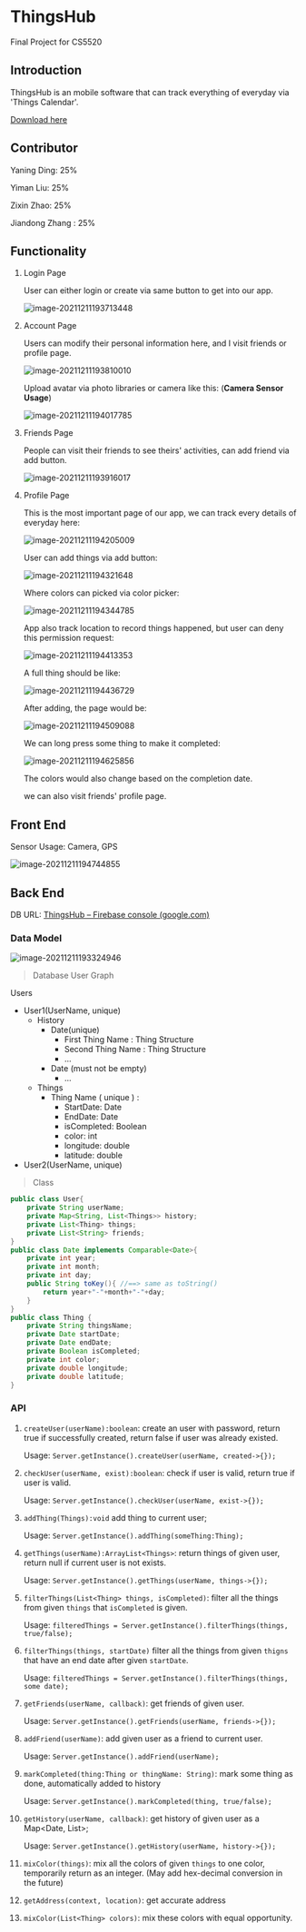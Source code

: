# ThingsHub
Final Project for CS5520



## Introduction

ThingsHub is an mobile software that can track everything of everyday via 'Things Calendar'.

[Download here](https://github.com/zjdx1998/ThingsHub/raw/main/app/release/ThingsHub.apk)

## Contributor

Yaning Ding: 25%

Yiman Liu: 25%

Zixin Zhao: 25%

Jiandong Zhang : 25%

## Functionality

1. Login Page

   User can either login or create via same button to get into our app.

   ![image-20211211193713448](README.assets/image-20211211193713448.png)

2. Account Page

   Users can modify their personal information here, and I visit friends or profile page.

   ![image-20211211193810010](README.assets/image-20211211193810010.png)

   Upload avatar via photo libraries or camera like this:  (**Camera Sensor Usage**)

   ![image-20211211194017785](README.assets/image-20211211194017785.png)

3. Friends Page

   People can visit their friends to see theirs' activities, can add friend via add button.

   ![image-20211211193916017](README.assets/image-20211211193916017.png)

4. Profile Page

   This is the most important page of our app, we can track every details of everyday here:

   ![image-20211211194205009](README.assets/image-20211211194205009.png)

   User can add things via add button:

   ![image-20211211194321648](README.assets/image-20211211194321648.png)

   Where colors can picked via color picker:

   ![image-20211211194344785](README.assets/image-20211211194344785.png)

   App also track location to record things happened, but user can deny this permission request:

   ![image-20211211194413353](README.assets/image-20211211194413353.png)

   A full thing should be like:

   

   ![image-20211211194436729](README.assets/image-20211211194436729.png)

   After adding, the page would be:

   ![image-20211211194509088](README.assets/image-20211211194509088.png)

   We can long press some thing to make it completed:

   ![image-20211211194625856](README.assets/image-20211211194625856.png)

   The colors would also change based on the completion date.

   we can also visit friends' profile page.

## Front End

Sensor Usage: Camera, GPS

![image-20211211194744855](README.assets/image-20211211194744855.png)

## Back End

DB URL: [ThingsHub – Firebase console (google.com)](https://console.firebase.google.com/project/thingshub-numda21fall/database/thingshub-numda21fall-default-rtdb/data)

### Data Model

![image-20211211193324946](README.assets/image-20211211193324946.png)

> Database User Graph

Users

* User1(UserName, unique)
  * History
    * Date(unique)
      * First Thing Name : Thing Structure
      * Second Thing Name : Thing Structure
      * ...
    * Date (must not be empty)
      * ... 
  * Things
    * Thing Name ( unique ) : 
      * StartDate: Date
      * EndDate: Date
      * isCompleted: Boolean
      * color: int
      * longitude: double
      * latitude: double
* User2(UserName, unique)

> Class

```java
public class User{
    private String userName;
    private Map<String, List<Things>> history;
    private List<Thing> things; 
    private List<String> friends;
}   
public class Date implements Comparable<Date>{
    private int year;
    private int month;
    private int day;
    public String toKey(){ //==> same as toString()
        return year+"-"+month+"-"+day;
    } 
}
public class Thing {
    private String thingsName;
    private Date startDate;
    private Date endDate;
    private Boolean isCompleted;
    private int color;
    private double longitude;
    private double latitude;
}

```



### API

1. `createUser(userName):boolean`: create an user with password, return true if successfully created, return false if user was already existed.

   Usage: `Server.getInstance().createUser(userName, created->{});`

2. `checkUser(userName, exist):boolean`: check if user is valid, return true if user is valid.

   Usage: `Server.getInstance().checkUser(userName, exist->{});`

3. `addThing(Things):void` add thing to current user;

   Usage: `Server.getInstance().addThing(someThing:Thing);`

4. `getThings(userName):ArrayList<Things>`: return things of given user, return null if current user is not exists.

   Usage: `Server.getInstance().getThings(userName, things->{});`

5. `filterThings(List<Thing> things, isCompleted)`: filter all the things from given `things` that `isCompleted` is given.

   Usage: `filteredThings = Server.getInstance().filterThings(things, true/false);`

6. `filterThings(things, startDate)` filter all the things from given `thigns` that have an end date after given `startDate`.

   Usage: `filteredThings = Server.getInstance().filterThings(things, some date);`

7. `getFriends(userName, callback)`: get friends of given user.

   Usage: `Server.getInstance().getFriends(userName, friends->{});`

8. `addFriend(userName)`: add given user as a friend to current user.

   Usage: `Server.getInstance().addFriend(userName);`

9. `markCompleted(thing:Thing or thingName: String)`: mark some thing as done, automatically added to history

   Usage: `Server.getInstance().markCompleted(thing, true/false);`

10. `getHistory(userName, callback)`: get history of given user as a Map<Date, List<Thing>>;

    Usage: `Server.getInstance().getHistory(userName, history->{});`

11. `mixColor(things)`: mix all the colors of given `things` to one color, temporarily return as an integer. (May add hex-decimal conversion in the future)

12. `getAddress(context, location)`: get accurate address

12. `mixColor(List<Thing> colors)`: mix these colors with equal opportunity.

